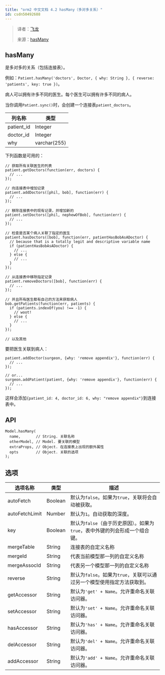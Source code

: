 ```yaml
---
title: "orm2 中文文档 4.2 hasMany（多对多关系）"
id: csdn50492688
---
```


> 译者：[飞龙](https://github.com/wizardforcel)
> 
> 来源：[hasMany](https://github.com/dresende/node-orm2/wiki/hasMany)

## hasMany

是多对多的关系（包括连接表）。

例如：`Patient.hasMany('doctors', Doctor, { why: String }, { reverse: 'patients', key: true })`。

病人可以拥有许多不同的医生。每个医生可以拥有许多不同的病人。

当你调用`Patient.sync()`时，会创建一个连接表`patient_doctors`。

| 列名称 | 类型 |
| --- | --- |
| patient_id | Integer |
| doctor_id | Integer |
| why | varchar(255) |

下列函数是可用的：

```
// 获取所有关联医生的列表
patient.getDoctors(function(err, doctors) {
  // ...
});

// 向连接表中增加记录
patient.addDoctors([phil, bob], function(err) {
  // ...
});

// 移除连接表中的现有记录，并增加新的
patient.setDoctors([phil, nephewOfBob], function(err) {
  // ...
});

// 检查是否某个病人关联了指定的医生
patient.hasDoctors([bob], function(err, patientHasBobAsADoctor) {
  // because that is a totally legit and descriptive variable name
  if (patientHasBobAsADoctor) {
    // ...
  } else {
    // ...
  }
});

// 从连接表中移除指定记录
patient.removeDoctors([bob], function(err) {
  // ...
});

// 并且所有医生都有自己的方法来获取病人
bob.getPatients(function(err, patients) {
  if (patients.indexOf(you) !== -1) {
    // woot!
  } else {
    // ...
  }
});

// 以及其他
```

要把医生关联到病人：

```
patient.addDoctor(surgeon, {why: 'remove appendix'}, function(err) {
  // ...
});

// or...
surgeon.addPatient(patient, {why: 'remove appendix'}, function(err) {
  // ...
});
```

这样会添加`{patient_id: 4, doctor_id: 6, why: "remove appendix"}`到连接表中。

## API

```
Model.hasMany(
  name,       // String. 关联名称
  otherModel, // Model. 要关联的模型
  extraProps, // Object. 在连接表上出现的额外属性
  opts        // Object. 关联的选项
);
```

## 选项

| 选项名称 | 类型 | 描述 |
| --- | --- | --- |
| autoFetch | Boolean | 默认为`false`。如果为`true`，关联将会自动被获取。 |
| autoFetchLimit | Number | 默认为`1`。自动获取的深度。 |
| key | Boolean | 默认为`false`（由于历史原因）。如果为`true`，表中外键的列会形成一个组合键。 |
| mergeTable | String | 连接表的自定义名称 |
| mergeId | String | 代表当前模型那一列的自定义名称 |
| mergeAssocId | String | 代表另一个模型那一列的自定义名称 |
| reverse | String | 默认为`false`。如果为`true`，关联可以通过另一个模型使用指定方法获取到。 |
| getAccessor | String | 默认为`'get' + Name`。允许重命名关联访问器。 |
| setAccessor | String | 默认为`'set' + Name`。允许重命名关联访问器。 |
| hasAccessor | String | 默认为`'has' + Name`。允许重命名关联访问器。 |
| delAccessor | String | 默认为`'del' + Name`。允许重命名关联访问器。 |
| addAccessor | String | 默认为`'add' + Name`。允许重命名关联访问器。 |